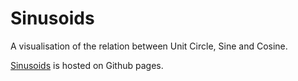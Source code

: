 # Sinusoids

A visualisation of the relation between Unit Circle, Sine and Cosine.

[Sinusoids](https://kraay89.github.io/Sinusoids/) is hosted on Github pages.
